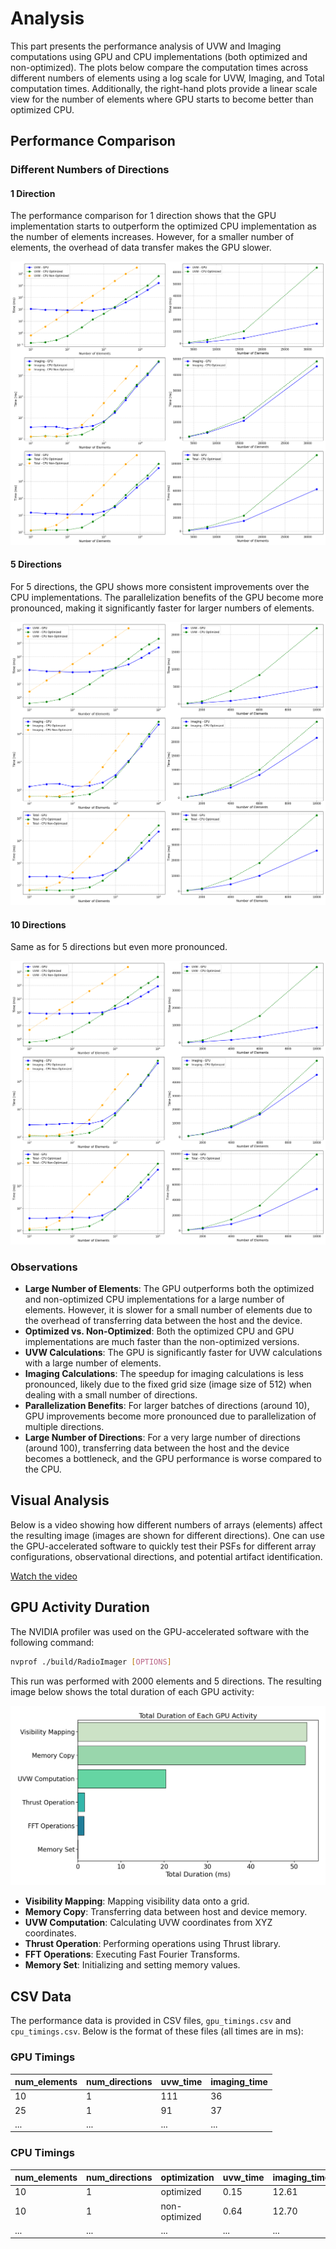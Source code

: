 # Analysis

This part presents the performance analysis of UVW and Imaging computations using GPU and CPU implementations (both optimized and non-optimized). The plots below compare the computation times across different numbers of elements using a log scale for UVW, Imaging, and Total computation times. Additionally, the right-hand plots provide a linear scale view for the number of elements where GPU starts to become better than optimized CPU.

## Performance Comparison

### Different Numbers of Directions

#### 1 Direction

The performance comparison for 1 direction shows that the GPU implementation starts to outperform the optimized CPU implementation as the number of elements increases. However, for a smaller number of elements, the overhead of data transfer makes the GPU slower.


<picture>
  <source media="(prefers-color-scheme: dark)" srcset="performance_comparison_num_directions_1_dark.png">
  <source media="(prefers-color-scheme: light)" srcset="performance_comparison_num_directions_1_light.png">
  <img alt="Performance Comparison for 1 Direction" src="performance_comparison_num_directions_1_light.png">
</picture>

#### 5 Directions

For 5 directions, the GPU shows more consistent improvements over the CPU implementations. The parallelization benefits of the GPU become more pronounced, making it significantly faster for larger numbers of elements.


<picture>
  <source media="(prefers-color-scheme: dark)" srcset="performance_comparison_num_directions_5_dark.png">
  <source media="(prefers-color-scheme: light)" srcset="performance_comparison_num_directions_5_light.png">
  <img alt="Performance Comparison for 5 Directions" src="performance_comparison_num_directions_5_light.png">
</picture>

#### 10 Directions

Same as for 5 directions but even more pronounced.


<picture>
  <source media="(prefers-color-scheme: dark)" srcset="performance_comparison_num_directions_10_dark.png">
  <source media="(prefers-color-scheme: light)" srcset="performance_comparison_num_directions_10_light.png">
  <img alt="Performance Comparison" src="performance_comparison_num_directions_10_light.png">
</picture>

### Observations

- **Large Number of Elements**: The GPU outperforms both the optimized and non-optimized CPU implementations for a large number of elements. However, it is slower for a small number of elements due to the overhead of transferring data between the host and the device.
- **Optimized vs. Non-Optimized**: Both the optimized CPU and GPU implementations are much faster than the non-optimized versions.
- **UVW Calculations**: The GPU is significantly faster for UVW calculations with a large number of elements.
- **Imaging Calculations**: The speedup for imaging calculations is less pronounced, likely due to the fixed grid size (image size of 512) when dealing with a small number of directions.
- **Parallelization Benefits**: For larger batches of directions (around 10), GPU improvements become more pronounced due to parallelization of multiple directions.
- **Large Number of Directions**: For a very large number of directions (around 100), transferring data between the host and the device becomes a bottleneck, and the GPU performance is worse compared to the CPU.




## Visual Analysis

Below is a video showing how different numbers of arrays (elements) affect the resulting image (images are shown for different directions). One can use the GPU-accelerated software to quickly test their PSFs for different array configurations, observational directions, and potential artifact identification.

[Watch the video](images_evolution_dark.mp4)



## GPU Activity Duration

The NVIDIA profiler was used on the GPU-accelerated software with the following command:

```bash
nvprof ./build/RadioImager [OPTIONS]
```

This run was performed with 2000 elements and 5 directions. The resulting image below shows the total duration of each GPU activity:

<picture>
  <source media="(prefers-color-scheme: dark)" srcset="gpu_activity_duration_dark.png">
  <source media="(prefers-color-scheme: light)" srcset="gpu_activity_duration_light.png">
  <img alt="GPU Activity Duration" src="gpu_activity_duration_light.png">
</picture>

- **Visibility Mapping**: Mapping visibility data onto a grid.
- **Memory Copy**: Transferring data between host and device memory.
- **UVW Computation**: Calculating UVW coordinates from XYZ coordinates.
- **Thrust Operation**: Performing operations using Thrust library.
- **FFT Operations**: Executing Fast Fourier Transforms.
- **Memory Set**: Initializing and setting memory values.

## CSV Data

The performance data is provided in CSV files, `gpu_timings.csv` and `cpu_timings.csv`. Below is the format of these files (all times are in ms):

### GPU Timings

| num_elements | num_directions | uvw_time | imaging_time |
|--------------|----------------|----------|--------------|
| 10           | 1              | 111      | 36           |
| 25           | 1              | 91       | 37           |
| ...          | ...            | ...      | ...          |

### CPU Timings

| num_elements | num_directions | optimization   | uvw_time | imaging_time |
|--------------|----------------|----------------|----------|--------------|
| 10           | 1              | optimized      | 0.15     | 12.61        |
| 10           | 1              | non-optimized  | 0.64     | 12.70        |
| ...          | ...            | ...            | ...      | ...          |

